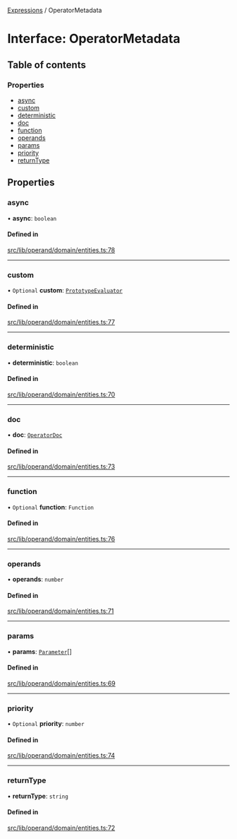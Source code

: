 [Expressions](../README.md) / OperatorMetadata

# Interface: OperatorMetadata

## Table of contents

### Properties

- [async](OperatorMetadata.md#async)
- [custom](OperatorMetadata.md#custom)
- [deterministic](OperatorMetadata.md#deterministic)
- [doc](OperatorMetadata.md#doc)
- [function](OperatorMetadata.md#function)
- [operands](OperatorMetadata.md#operands)
- [params](OperatorMetadata.md#params)
- [priority](OperatorMetadata.md#priority)
- [returnType](OperatorMetadata.md#returntype)

## Properties

### async

• **async**: `boolean`

#### Defined in

[src/lib/operand/domain/entities.ts:78](https://github.com/data7expressions/3xpr/blob/75bc908120831b89f4db473368191027448620e2/src/lib/operand/domain/entities.ts#L78)

___

### custom

• `Optional` **custom**: [`PrototypeEvaluator`](../classes/PrototypeEvaluator.md)

#### Defined in

[src/lib/operand/domain/entities.ts:77](https://github.com/data7expressions/3xpr/blob/75bc908120831b89f4db473368191027448620e2/src/lib/operand/domain/entities.ts#L77)

___

### deterministic

• **deterministic**: `boolean`

#### Defined in

[src/lib/operand/domain/entities.ts:70](https://github.com/data7expressions/3xpr/blob/75bc908120831b89f4db473368191027448620e2/src/lib/operand/domain/entities.ts#L70)

___

### doc

• **doc**: [`OperatorDoc`](OperatorDoc.md)

#### Defined in

[src/lib/operand/domain/entities.ts:73](https://github.com/data7expressions/3xpr/blob/75bc908120831b89f4db473368191027448620e2/src/lib/operand/domain/entities.ts#L73)

___

### function

• `Optional` **function**: `Function`

#### Defined in

[src/lib/operand/domain/entities.ts:76](https://github.com/data7expressions/3xpr/blob/75bc908120831b89f4db473368191027448620e2/src/lib/operand/domain/entities.ts#L76)

___

### operands

• **operands**: `number`

#### Defined in

[src/lib/operand/domain/entities.ts:71](https://github.com/data7expressions/3xpr/blob/75bc908120831b89f4db473368191027448620e2/src/lib/operand/domain/entities.ts#L71)

___

### params

• **params**: [`Parameter`](Parameter.md)[]

#### Defined in

[src/lib/operand/domain/entities.ts:69](https://github.com/data7expressions/3xpr/blob/75bc908120831b89f4db473368191027448620e2/src/lib/operand/domain/entities.ts#L69)

___

### priority

• `Optional` **priority**: `number`

#### Defined in

[src/lib/operand/domain/entities.ts:74](https://github.com/data7expressions/3xpr/blob/75bc908120831b89f4db473368191027448620e2/src/lib/operand/domain/entities.ts#L74)

___

### returnType

• **returnType**: `string`

#### Defined in

[src/lib/operand/domain/entities.ts:72](https://github.com/data7expressions/3xpr/blob/75bc908120831b89f4db473368191027448620e2/src/lib/operand/domain/entities.ts#L72)
